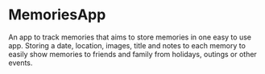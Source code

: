 # MemoriesApp

An app to track memories that aims to store memories in one easy to use app. Storing a date, location, images, title and notes to each memory to easily show memories to friends and family from holidays, outings or other events.

